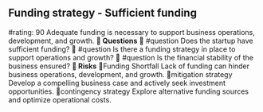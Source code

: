 

## Funding strategy - Sufficient funding
#rating: 90
Adequate funding is necessary to support business operations, development, and growth.
**💭 Questions**
💭 #question Does the startup have sufficient funding?
 💭 #question Is there a funding strategy in place to support operations and growth?
 💭 #question Is the financial stability of the business ensured?
**🚨 Risks**
🚨Funding Shortfall
Lack of funding can hinder business operations, development, and growth.
🚨mitigation strategy
Develop a compelling business case and actively seek investment opportunities.
🚨contingency strategy
Explore alternative funding sources and optimize operational costs.




